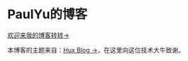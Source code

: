 # PaulYu的博客

<a href="http://paul-hit.github.io/" target="_blank">欢迎来我的博客转转&rarr;</a>

本博客的主题来自：[Hux Blog &rarr;](http://huangxuan.me)，在这里向这位技术大牛致谢。
